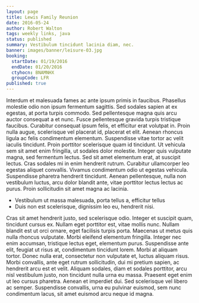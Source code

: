 ```yaml
---
layout: page
title: Lewis Family Reunion
date: 2016-05-24
author: Robert Walton
tags: weekly links, java
status: published
summary: Vestibulum tincidunt lacinia diam, nec.
banner: images/banner/leisure-03.jpg
booking:
  startDate: 01/19/2016
  endDate: 01/20/2016
  ctyhocn: BNAMNHX
  groupCode: LFR
published: true
---
```

Interdum et malesuada fames ac ante ipsum primis in faucibus. Phasellus molestie odio non ipsum fermentum sagittis. Sed sodales sapien at ex egestas, at porta turpis commodo. Sed pellentesque magna quis arcu auctor consequat a et nunc. Fusce pellentesque gravida turpis tristique faucibus. Curabitur consequat ipsum felis, et efficitur erat volutpat in. Proin nulla augue, scelerisque vel placerat id, placerat et elit. Aenean rhoncus ligula ac felis condimentum elementum. Suspendisse vitae tortor ac velit iaculis tincidunt. Proin porttitor scelerisque quam id tincidunt.
Ut vehicula sem sit amet enim fringilla, ut sodales dolor molestie. Integer quis vulputate magna, sed fermentum lectus. Sed sit amet elementum erat, at suscipit lectus. Cras sodales mi in enim hendrerit rutrum. Curabitur ullamcorper leo egestas aliquet convallis. Vivamus condimentum odio ut egestas vehicula. Suspendisse pharetra hendrerit tincidunt. Aenean pellentesque, nulla non vestibulum luctus, arcu dolor blandit ante, vitae porttitor lectus lectus ac purus. Proin sollicitudin sit amet magna ac lacinia.

* Vestibulum ut massa malesuada, porta tellus a, efficitur tellus
* Duis non est scelerisque, dignissim leo eu, hendrerit nisi.

Cras sit amet hendrerit justo, sed scelerisque odio. Integer et suscipit quam, tincidunt cursus ex. Nullam eget porttitor est, vitae mollis nunc. Nullam blandit est ut orci ornare, eget facilisis turpis porta. Maecenas ut metus quis nulla rhoncus vulputate. Morbi eleifend elementum fringilla. Integer nec enim accumsan, tristique lectus eget, elementum purus. Suspendisse ante elit, feugiat ut risus at, condimentum tincidunt lorem. Morbi at aliquam tortor. Donec nulla erat, consectetur non vulputate et, luctus aliquam risus. Morbi convallis, ante eget rutrum sollicitudin, dui mi pretium sapien, ac hendrerit arcu est et velit. Aliquam sodales, diam et sodales porttitor, arcu nisl vestibulum justo, non tincidunt nulla urna eu massa. Praesent eget enim ut leo cursus pharetra. Aenean et imperdiet dui. Sed scelerisque vel libero ac semper. Suspendisse convallis, urna eu pulvinar euismod, sem nunc condimentum lacus, sit amet euismod arcu neque id magna.
